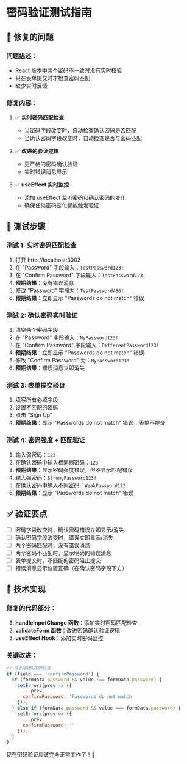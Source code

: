 # 密码验证测试指南

## 🐛 修复的问题

### 问题描述：
- React 版本中两个密码不一致时没有实时校验
- 只在表单提交时才检查密码匹配
- 缺少实时反馈

### 修复内容：
1. ✅ **实时密码匹配检查**
   - 当密码字段改变时，自动检查确认密码是否匹配
   - 当确认密码字段改变时，自动检查是否与密码匹配

2. ✅ **改进的验证逻辑**
   - 更严格的密码确认验证
   - 实时错误消息显示

3. ✅ **useEffect 实时监控**
   - 添加 useEffect 监听密码和确认密码的变化
   - 确保任何密码变化都能触发验证

## 🧪 测试步骤

### 测试 1: 实时密码匹配检查
1. 打开 http://localhost:3002
2. 在 "Password" 字段输入：`TestPassword123!`
3. 在 "Confirm Password" 字段输入：`TestPassword123!`
4. **预期结果**：没有错误消息
5. 修改 "Password" 字段为：`TestPassword456!`
6. **预期结果**：立即显示 "Passwords do not match" 错误

### 测试 2: 确认密码实时验证
1. 清空两个密码字段
2. 在 "Password" 字段输入：`MyPassword123!`
3. 在 "Confirm Password" 字段输入：`DifferentPassword123!`
4. **预期结果**：立即显示 "Passwords do not match" 错误
5. 修改 "Confirm Password" 为：`MyPassword123!`
6. **预期结果**：错误消息立即消失

### 测试 3: 表单提交验证
1. 填写所有必填字段
2. 设置不匹配的密码
3. 点击 "Sign Up"
4. **预期结果**：显示 "Passwords do not match" 错误，表单不提交

### 测试 4: 密码强度 + 匹配验证
1. 输入弱密码：`123`
2. 在确认密码中输入相同弱密码：`123`
3. **预期结果**：显示密码强度错误，但不显示匹配错误
4. 输入强密码：`StrongPassword123!`
5. 在确认密码中输入不同密码：`WeakPassword123!`
6. **预期结果**：显示 "Passwords do not match" 错误

## ✅ 验证要点

- [ ] 密码字段改变时，确认密码错误立即显示/消失
- [ ] 确认密码字段改变时，错误立即显示/消失
- [ ] 两个密码匹配时，没有错误消息
- [ ] 两个密码不匹配时，显示明确的错误消息
- [ ] 表单提交时，不匹配的密码阻止提交
- [ ] 错误消息显示位置正确（在确认密码字段下方）

## 🔧 技术实现

### 修复的代码部分：
1. **handleInputChange 函数**：添加实时密码匹配检查
2. **validateForm 函数**：改进密码确认验证逻辑
3. **useEffect Hook**：添加实时密码监控

### 关键改进：
```javascript
// 实时密码匹配检查
if (field === 'confirmPassword') {
  if (formData.password && value !== formData.password) {
    setErrors(prev => ({
      ...prev,
      confirmPassword: 'Passwords do not match'
    }));
  } else if (formData.password && value === formData.password) {
    setErrors(prev => ({
      ...prev,
      confirmPassword: ''
    }));
  }
}
```

现在密码验证应该完全正常工作了！🎉
